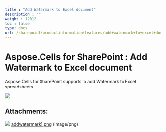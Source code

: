 ```yaml
---
title : "Add Watermark to Excel document" 
description : "" 
weight : 12012 
toc : false
type: docs
url: /sharepoint/productinformation/features/add+watermark+to+excel+document/
---
```


# Aspose.Cells for SharePoint : Add Watermark to Excel document


Aspose.Cells for SharePoint supports to add Watermark to Excel spreadsheets.

![](https://docs2.aspose.com/cells/sharepoint/attachments/46858765/47153163.png)

## Attachments:

![](https://docs2.aspose.com/cells/sharepoint/images/icons/bullet_blue.gif) [addwatermark1.png](https://docs2.aspose.com/cells/sharepoint/attachments/46858765/47153163.png) (image/png)  


